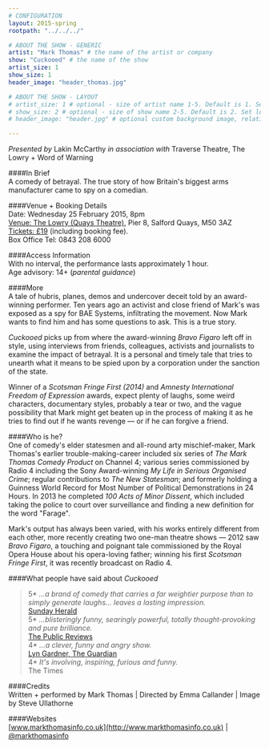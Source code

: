 ```yaml
---
# CONFIGURATION
layout: 2015-spring
rootpath: "../../../"

# ABOUT THE SHOW - GENERIC
artist: "Mark Thomas" # the name of the artist or company
show: "Cuckooed" # the name of the show
artist_size: 1
show_size: 1
header_image: "header_thomas.jpg"    

# ABOUT THE SHOW - LAYOUT
# artist_size: 1 # optional - size of artist name 1-5. Default is 1. Set longer names to lower values
# show_size: 2 # optional - size of show name 2-5. Default is 2. Set longer names to lower values
# header_image: "header.jpg" # optional custom background image, relative to current page

---
```

*Presented by* Lakin McCarthy *in association with* Traverse Theatre, The Lowry + Word of Warning        
       
####In Brief      
A comedy of betrayal. The true story of how Britain's biggest arms manufacturer came to spy on a comedian.             
              
####Venue + Booking Details    
Date: Wednesday 25 February 2015, 8pm     
[Venue: The Lowry (Quays Theatre)](http://www.thelowry.com/plan-your-visit/getting-here), Pier 8, Salford Quays, M50 3AZ    
[Tickets: £19](http://www.thelowry.com/event/mark-thomas2) (including booking fee).        
Box Office Tel: 0843 208 6000        

####Access Information        
With no interval, the performance lasts approximately 1 hour.<br>Age advisory: 14+ (*parental guidance*)       
       
####More            
A tale of hubris, planes, demos and undercover deceit told by an award-winning performer. Ten years ago an activist and close friend of Mark's was exposed as a spy for BAE Systems, infiltrating the movement. Now Mark wants to find him and has some questions to ask. This is a true story.          
              
*Cuckooed* picks up from where the award-winning *Bravo Figaro* left off in style, using interviews from friends, colleagues, activists and journalists to examine the impact of betrayal. It is a personal and timely tale that tries to unearth what it means to be spied upon by a corporation under the sanction of the state.            
              
Winner of a *Scotsman Fringe First (2014)* and *Amnesty International Freedom of Expression* awards, expect plenty of laughs, some weird characters, documentary styles, probably a tear or two, and the vague possibility that Mark might get beaten up in the process of making it as he tries to find out if he wants revenge — or if he can forgive a friend.             
              
####Who is he?              
One of comedy's elder statesmen and all-round arty mischief-maker, Mark Thomas's earlier trouble-making-career included six series of *The Mark Thomas Comedy Product* on Channel 4; various series commissioned by Radio 4 including the Sony Award-winning *My Life in Serious Organised Crime*; regular contributions to *The New Statesman*; and formerly holding a Guinness World Record for Most Number of Political Demonstrations in 24 Hours. In 2013 he completed *100 Acts of Minor Dissent*, which included taking the police to court over surveillance and finding a new definition for the word "Farage".
              
Mark's output has always been varied, with his works entirely different from each other, more recently creating two one-man theatre shows — 2012 saw *Bravo Figaro*, a touching and poignant tale commissioned by the Royal Opera House about his opera-loving father; winning his first *Scotsman Fringe First*, it was recently broadcast on Radio 4.           
              
####What people have said about *Cuckooed*         
>5\* *…a brand of comedy that carries a far weightier purpose than to simply generate laughs… leaves a lasting impression.*<br>[Sunday Herald](http://www.heraldscotland.com/arts-ents/stage/mark-thomas-cuckooed-traverse-theatre-until-august-24-x.24963006)          
>5\* *…blisteringly funny, searingly powerful, totally thought-provoking and pure brilliance.*<br>[The Public Reviews](http://www.thepublicreviews.com/cuckooed-traverse-theatre-edinburgh)        
>4\* *…a clever, funny and angry show.*<br>[Lyn Gardner, The Guardian](http://www.theguardian.com/stage/2014/aug/04/mark-thomas-cuckooed-edinburgh-festival-2014-review)          
>4\* *It's involving, inspiring, furious and funny.*<br>The Times            
              
####Credits          
Written + performed by Mark Thomas | Directed by Emma Callander | Image by Steve Ullathorne              
              
####Websites        
[www.markthomasinfo.co.uk](http://www.markthomasinfo.co.uk) | [@markthomasinfo](http://twitter.com/markthomasinfo)

